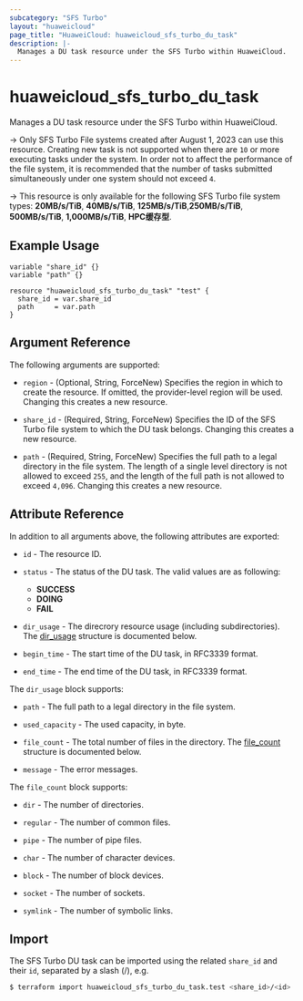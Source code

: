 ```yaml
---
subcategory: "SFS Turbo"
layout: "huaweicloud"
page_title: "HuaweiCloud: huaweicloud_sfs_turbo_du_task"
description: |-
  Manages a DU task resource under the SFS Turbo within HuaweiCloud.
---
```


# huaweicloud_sfs_turbo_du_task

Manages a DU task resource under the SFS Turbo within HuaweiCloud.

-> Only SFS Turbo File systems created after August 1, 2023 can use this resource. Creating new task is not supported
  when there are `10` or more executing tasks under the system. In order not to affect the performance of the file
  system, it is recommended that the number of tasks submitted simultaneously under one system should not exceed `4`.

-> This resource is only available for the following SFS Turbo file system types:
  **20MB/s/TiB**, **40MB/s/TiB**, **125MB/s/TiB**,**250MB/s/TiB**, **500MB/s/TiB**, **1,000MB/s/TiB**, **HPC缓存型**.

## Example Usage

```hcl
variable "share_id" {}
variable "path" {}

resource "huaweicloud_sfs_turbo_du_task" "test" {
  share_id = var.share_id
  path     = var.path
}
```

## Argument Reference

The following arguments are supported:

* `region` - (Optional, String, ForceNew) Specifies the region in which to create the resource.
  If omitted, the provider-level region will be used. Changing this creates a new resource.

* `share_id` - (Required, String, ForceNew) Specifies the ID of the SFS Turbo file system to which the DU task belongs.
  Changing this creates a new resource.

* `path` - (Required, String, ForceNew) Specifies the full path to a legal directory in the file system.
  The length of a single level directory is not allowed to exceed `255`, and the length of the full path is not allowed
  to exceed `4,096`.
  Changing this creates a new resource.

## Attribute Reference

In addition to all arguments above, the following attributes are exported:

* `id` - The resource ID.

* `status` - The status of the DU task. The valid values are as following:
  + **SUCCESS**
  + **DOING**
  + **FAIL**

* `dir_usage` - The direcrory resource usage (including subdirectories).
  The [dir_usage](#du_task_dirUsage) structure is documented below.

* `begin_time` - The start time of the DU task, in RFC3339 format.

* `end_time` - The end time of the DU task, in RFC3339 format.

<a name="du_task_dirUsage"></a>
The `dir_usage` block supports:

* `path` - The full path to a legal directory in the file system.

* `used_capacity` - The used capacity, in byte.

* `file_count` - The total number of files in the directory.
  The [file_count](#dir_usage_fileCount) structure is documented below.

* `message` - The error messages.

<a name="dir_usage_fileCount"></a>
The `file_count` block supports:

* `dir` - The number of directories.

* `regular` - The number of common files.

* `pipe` - The number of pipe files.

* `char` - The number of character devices.

* `block` - The number of block devices.

* `socket` - The number of sockets.

* `symlink` - The number of symbolic links.

## Import

The SFS Turbo DU task can be imported using the related `share_id` and their `id`, separated by a slash (/), e.g.

```bash
$ terraform import huaweicloud_sfs_turbo_du_task.test <share_id>/<id>
```
